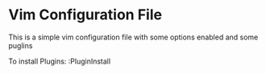 # Vim Configuration File

This is a simple vim configuration file with some options enabled
and some puglins

To install Plugins:
	:PluginInstall
